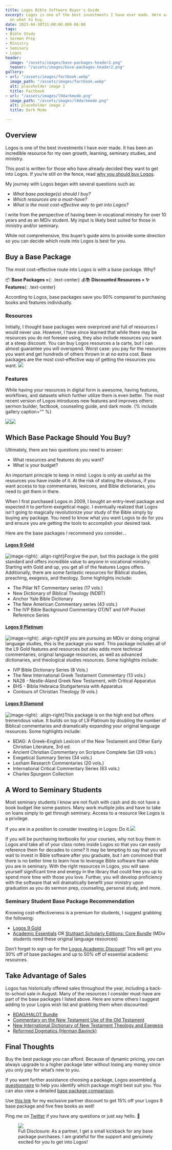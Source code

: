 ```yaml
---
title: Logos Bible Software Buyer's Guide
excerpt: Logos is one of the best investments I have ever made. Here are some thoughts
  on what to buy.
date: 2021-04-30T21:00:00.000-06:00
tags:
- Bible Study
- Sermon Prep
- Ministry
- Seminary
- Logos
header:
  image: "/assets/images/base-packages-header2.png"
  teaser: "/assets/images/base-packages-header2.png"
gallery:
- url: "/assets/images/factbook.webp"
  image_path: "/assets/images/factbook.webp"
  alt: placeholder image 1
  title: Factbook
- url: "/assets/images/l9darkmode.png"
  image_path: "/assets/images/l9darkmode.png"
  alt: placeholder image 2
  title: Dark Mode

---
```

## Overview

Logos is one of the best investments I have ever made. It has been an incredible resource for my own growth, learning, seminary studies, and ministry.

This post is written for those who have already decided they want to get into Logos. If you’re still on the fence, read [why you should buy Logos](https://www.nickstapleton.me/Why-You-Should-Buy-Logos-9/).

My journey with Logos began with several questions such as:

* _What base package(s) should I buy?_
* _Which resources are a must-have?_
* _What is the most cost-effective way to get into Logos?_

I write from the perspective of having been in vocational ministry for over 10 years and as an MDiv student. My input is likely best suited for those in ministry and/or seminary.

While not comprehensive, this buyer’s guide aims to provide some direction so you can decide which route into Logos is best for you.

## Buy a Base Package

The most cost-effective route into Logos is with a base package. Why?

📦 **Base Packages =**{: .text-center}
💰📚 **Discounted Resources + ✨ Features**{: .text-center}

According to Logos, base packages save you 90% compared to purchasing books and features individually.

### Resources

Initially, I thought base packages were overpriced and full of resources I would never use. However, I have since learned that while there may be resources you do not foresee using, they also include resources you want at a steep discount. You can buy Logos resources a la carte, but I can almost guarantee you will overspend. Worst case: you pay for the resources you want and get hundreds of others thrown in at no extra cost. Base packages are the most cost-effective way of getting the resources you want.
![](/assets/images/resources.png)

### Features

While having your resources in digital form is awesome, having features, workflows, and datasets which further utilize them is even better. The most recent version of Logos introduces new features and improves others: sermon builder, factbook, counseling guide, and dark mode.
{% include gallery caption="" %}

![](/assets/images/factbook.webp)![](/assets/images/l9darkmode.png)

## Which Base Package Should You Buy?

Ultimately, there are two questions you need to answer:

* What resources and features do you want?
* What is your budget?

An important principle to keep in mind: Logos is only as useful as the resources you have inside of it. At the risk of stating the obvious, if you want access to top commentaries, lexicons, and Bible dictionaries, you need to get them in there.

When I first purchased Logos in 2009, I bought an entry-level package and expected it to perform exegetical magic. I eventually realized that Logos isn’t going to magically revolutionize your study of the Bible simply by buying any package. You need to know what you want Logos to do for you and ensure you are getting the tools to accomplish your desired task.

Here are the base packages I recommend you consider…

#### [Logos 9 Gold](https://partner.logosbible.com/click.track?CID=432198&AFID=460205&nonencodedurl=https://www.logos.com/product/195377/logos-9-gold)

![image-right](/assets/images/l9gold.png){: .align-right}Forgive the pun, but this package is the gold standard and offers incredible value to anyone in vocational ministry. Starting with Gold and up, you get all of the features Logos offers. Additionally, there are some fantastic resources for Biblical studies, preaching, exegesis, and theology. Some highlights include:

* The Pillar NT Commentary series (17 vols.)
* New Dictionary of Biblical Theology (NDBT)
* Anchor Yale Bible Dictionary
* The New American Commentary series (43 vols.)
* The IVP Bible Background Commentary OT/NT and IVP Pocket Reference Series

#### [Logos 9 Platinum](https://partner.logosbible.com/click.track?CID=432198&AFID=460205&nonencodedurl=https://www.logos.com/product/195378/logos-9-platinum)

![image=right](/assets/images/l9platinum.png){: .align-right}If you are pursuing an MDiv or doing original language studies, this is the package you want. This package includes all of the L9 Gold features and resources but also adds more technical commentaries, original language resources, as well as advanced dictionaries, and theological studies resources. Some highlights include:

* IVP Bible Dictionary Series (8 Vols.)
* The New International Greek Testament Commentary (13 vols.)
* NA28 - Nestle-Aland Greek New Testament, with Critical Apparatus
* BHS - Biblia Hebraica Stuttgartensia with Apparatus
* Contours of Christian Theology (9 vols.)

#### [Logos 9 Diamond](https://partner.logosbible.com/click.track?CID=432198&AFID=460205&nonencodedurl=https://www.logos.com/product/195379/logos-9-diamond)

![image-right](/assets/images/l9diamond.png){: .align-right}This package is on the high end but offers tremendous value. It builds on top of L9 Platinum by doubling the number of Biblical commentaries and dramatically expanding your original language resources. Some highlights include:

* BDAG: A Greek–English Lexicon of the New Testament and Other Early Christian Literature, 3rd ed.
* Ancient Christian Commentary on Scripture Complete Set (29 vols.)
* Exegetical Summary Series (34 vols.)
* Lexham Research Commentaries (20 vols.)
* International Critical Commentary Series (63 vols.)
* Charles Spurgeon Collection

## A Word to Seminary Students

Most seminary students I know are not flush with cash and do not have a book budget like some pastors. Many work multiple jobs and have to take on loans simply to get through seminary. Access to a resource like Logos is a privilege.

If you are in a position to consider investing in Logos: Do it.![](https://media.giphy.com/media/BjHIjM2YFC3rEUaMrw/giphy.gif)

If you will be purchasing textbooks for your courses, why not buy them in Logos and take all of your class notes inside Logos so that you can easily reference them for decades to come? It may be tempting to say that you will wait to invest in Bible software after you graduate, but I am convinced that there is no better time to learn how to leverage Bible software than while you are in seminary. With the right resources in Logos, you will save yourself significant time and energy in the library that could free you up to spend more time with those you love. Further, you will develop proficiency with the software that will dramatically benefit your ministry upon graduation as you do sermon prep, counseling, personal study, and more.

### Seminary Student Base Package Recommendation

Knowing cost-effectiveness is a premium for students, I suggest grabbing the following:

* [Logos 9 Gold](https://partner.logosbible.com/click.track?CID=432198&AFID=460205&nonencodedurl=https://www.logos.com/product/195377/logos-9-gold)
* [Academic Essentials](https://partner.logosbible.com/click.track?CID=432198&AFID=460205&nonencodedurl=https://www.logos.com/product/195534/logos-9-academic-essentials) OR [Stuttgart Scholarly Editions: Core Bundle](https://partner.logosbible.com/click.track?CID=432198&AFID=460205&nonencodedurl=https://www.logos.com/product/55088/stuttgart-scholarly-editions-core-bundle) (MDiv students need these original language resources)

Don’t forget to sign up for the [Logos Academic Discount](https://partner.logosbible.com/click.track?CID=432198&AFID=460205&nonencodedurl=https://www.logos.com/academic-discount)! This will get you 30% off of base packages and up to 50% off of essential academic resources.

## Take Advantage of Sales

Logos has historically offered sales throughout the year, including a back-to-school sale in August. Many of the resources I consider must-have are part of the base packages I listed above. Here are some others I suggest adding to your Logos wish list and grabbing them when discounted:

* [BDAG/HALOT Bundle](https://partner.logosbible.com/click.track?CID=432198&AFID=460205&nonencodedurl=https://partner.logosbible.com/click.track?CID=432198&AFID=460205&nonencodedurl=https://www.logos.com/product/5228/bdag-halot-bundle)
* [Commentary on the New Testament Use of the Old Testament](https://partner.logosbible.com/click.track?CID=432198&AFID=460205&nonencodedurl=https://www.logos.com/product/5321/commentary-on-the-new-testament-use-of-the-old-testament)
* [New International Dictionary of New Testament Theology and Exegesis](https://partner.logosbible.com/click.track?CID=432198&AFID=460205&nonencodedurl=https://www.logos.com/product/45403/new-international-dictionary-of-new-testament-theology-and-exegesis-2nd-edition-nidntte)
* [Reformed Dogmatics (Herman Bavinck)](https://partner.logosbible.com/click.track?CID=432198&AFID=460205&nonencodedurl=https://www.logos.com/product/5309/reformed-dogmatics)

## Final Thoughts

Buy the best package you can afford. Because of dynamic pricing, you can always upgrade to a higher package later without losing any money since you only pay for what’s new to you.

If you want further assistance choosing a package, Logos assembled [a questionnaire](https://partner.logosbible.com/click.track?CID=432198&AFID=460205&nonencodedurl=https://www.logos.com/help-me-choose-package) to help you identify which package might best suit you. You can also view a detailed [base package comparison](https://partner.logosbible.com/click.track?CID=432198&AFID=460205&nonencodedurl=https://www.logos.com/compare-packages).

Use [this link](http://bit.ly/Logos9) for my exclusive partner discount to get 15% off your Logos 9 base package and five free books as well!

Ping me on [Twitter](https://twitter.com/nickstapleton) if you have any questions or just say hello. 👋

<figure> <a href="http://bit.ly/Logos9"><img src="/assets/images/partners-ad-offer-focus-728x90.png"></a>
<figcaption>Full Disclosure: As a partner, I get a small kickback for any base package purchases. I am grateful for the support and genuinely excited for you to get into Logos!</figcaption>
</figure>